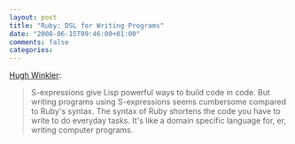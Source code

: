 ```yaml
---
layout: post
title: "Ruby: DSL for Writing Programs"
date: "2008-06-15T09:46:00+01:00"
comments: false
categories: 
---
```


<p><a href="http://hughw.blogspot.com/2008/06/ruby-dsl-for-writing-programs.html">Hugh Winkler</a>:</p>

<blockquote>
<p>S-expressions give Lisp powerful ways to build code in code. But writing programs using S-expressions seems cumbersome compared to Ruby's syntax. The syntax of Ruby shortens the code you have to write to do everyday tasks. It's like a domain specific language for, er, writing computer programs.</p>
</blockquote>


